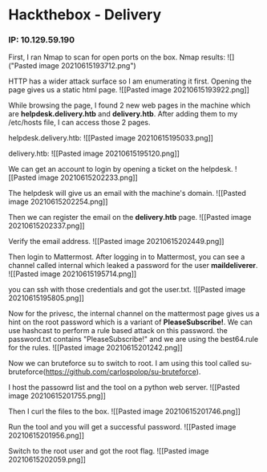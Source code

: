 # Hackthebox - Delivery
### IP: 10.129.59.190

First, I ran Nmap to scan for open ports on the box.
Nmap results:
![]("Pasted image 20210615193712.png")

HTTP has a wider attack surface so I am enumerating it first.
Opening the page gives us a static html page.
![[Pasted image 20210615193922.png]]

While browsing the page, I found 2 new web pages in the machine which are **helpdesk.delivery.htb** and **delivery.htb**.  After adding them to my /etc/hosts file, I can access those 2 pages.

helpdesk.delivery.htb:
![[Pasted image 20210615195033.png]]

delivery.htb:
![[Pasted image 20210615195120.png]]

We can get an account to login by opening a ticket on the helpdesk.
![[Pasted image 20210615202233.png]]

The helpdesk will give us an email with the machine's domain.
![[Pasted image 20210615202254.png]]

Then we can register the email on the **delivery.htb** page.
![[Pasted image 20210615202337.png]]

Verify the email address.
![[Pasted image 20210615202449.png]]

Then login to Mattermost. After logging in to Mattermost, you can see a channel called internal which leaked a password for the user **maildeliverer**.
![[Pasted image 20210615195714.png]]

you can ssh with those credentials and got the user.txt.
![[Pasted image 20210615195805.png]]

Now for the privesc, the internal channel on the mattermost page gives us a hint on the root password which is a variant of **PleaseSubscribe!**. We can use hashcast to perform a rule based attack on this password.
the password.txt contains "PleaseSubscribe!" and we are using the best64.rule for the rules.
![[Pasted image 20210615201242.png]]

Now we can bruteforce su to switch to root. I am using this tool called su-bruteforce(https://github.com/carlospolop/su-bruteforce).

I host the passowrd list and the tool on a python web server.
![[Pasted image 20210615201755.png]]

Then I curl the files to the box.
![[Pasted image 20210615201746.png]]

Run the tool and you will get a successful password.
![[Pasted image 20210615201956.png]]

Switch to the root user and got the root flag.
![[Pasted image 20210615202059.png]]
